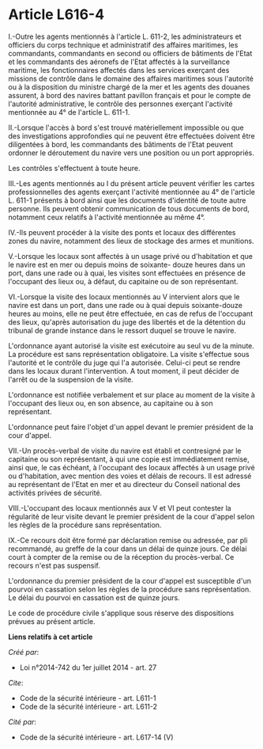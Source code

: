 # Article L616-4

I.-Outre les agents mentionnés à l'article L. 611-2, les administrateurs et officiers du corps technique et administratif des
affaires maritimes, les commandants, commandants en second ou officiers de bâtiments de l'Etat et les commandants des
aéronefs de l'Etat affectés à la surveillance maritime, les fonctionnaires affectés dans les services exerçant des missions
de contrôle dans le domaine des affaires maritimes sous l'autorité ou à la disposition du ministre chargé de la mer et les
agents des douanes assurent, à bord des navires battant pavillon français et pour le compte de l'autorité administrative, le
contrôle des personnes exerçant l'activité mentionnée au 4° de l'article L. 611-1. 

II.-Lorsque l'accès à bord s'est trouvé matériellement impossible ou que des investigations approfondies qui ne peuvent être
effectuées doivent être diligentées à bord, les commandants des bâtiments de l'Etat peuvent ordonner le déroutement du navire
vers une position ou un port appropriés. 

Les contrôles s'effectuent à toute heure. 

III.-Les agents mentionnés au I du présent article peuvent vérifier les cartes professionnelles des agents exerçant
l'activité mentionnée au 4° de l'article L. 611-1 présents à bord ainsi que les documents d'identité de toute autre personne.
Ils peuvent obtenir communication de tous documents de bord, notamment ceux relatifs à l'activité mentionnée au même 4°. 

IV.-Ils peuvent procéder à la visite des ponts et locaux des différentes zones du navire, notamment des lieux de stockage des
armes et munitions. 

V.-Lorsque les locaux sont affectés à un usage privé ou d'habitation et que le navire est en mer ou depuis moins de soixante-
douze heures dans un port, dans une rade ou à quai, les visites sont effectuées en présence de l'occupant des lieux ou, à
défaut, du capitaine ou de son représentant. 

VI.-Lorsque la visite des locaux mentionnés au V intervient alors que le navire est dans un port, dans une rade ou à quai
depuis soixante-douze heures au moins, elle ne peut être effectuée, en cas de refus de l'occupant des lieux, qu'après
autorisation du juge des libertés et de la détention du tribunal de grande instance dans le ressort duquel se trouve le
navire. 

L'ordonnance ayant autorisé la visite est exécutoire au seul vu de la minute. La procédure est sans représentation
obligatoire. La visite s'effectue sous l'autorité et le contrôle du juge qui l'a autorisée. Celui-ci peut se rendre dans les
locaux durant l'intervention. A tout moment, il peut décider de l'arrêt ou de la suspension de la visite. 

L'ordonnance est notifiée verbalement et sur place au moment de la visite à l'occupant des lieux ou, en son absence, au
capitaine ou à son représentant. 

L'ordonnance peut faire l'objet d'un appel devant le premier président de la cour d'appel. 

VII.-Un procès-verbal de visite du navire est établi et contresigné par le capitaine ou son représentant, à qui une copie est
immédiatement remise, ainsi que, le cas échéant, à l'occupant des locaux affectés à un usage privé ou d'habitation, avec
mention des voies et délais de recours. Il est adressé au représentant de l'Etat en mer et au directeur du Conseil national
des activités privées de sécurité. 

VIII.-L'occupant des locaux mentionnés aux V et VI peut contester la régularité de leur visite devant le premier président de
la cour d'appel selon les règles de la procédure sans représentation. 

IX.-Ce recours doit être formé par déclaration remise ou adressée, par pli recommandé, au greffe de la cour dans un délai de
quinze jours. Ce délai court à compter de la remise ou de la réception du procès-verbal. Ce recours n'est pas suspensif. 

L'ordonnance du premier président de la cour d'appel est susceptible d'un pourvoi en cassation selon les règles de la
procédure sans représentation. Le délai du pourvoi en cassation est de quinze jours. 

Le code de procédure civile s'applique sous réserve des dispositions prévues au présent article.

**Liens relatifs à cet article**

_Créé par_:

  - Loi n°2014-742 du 1er juillet 2014 - art. 27

_Cite_:

  - Code de la sécurité intérieure - art. L611-1
  - Code de la sécurité intérieure - art. L611-2

_Cité par_:

  - Code de la sécurité intérieure - art. L617-14 (V)
